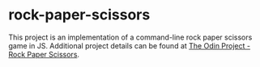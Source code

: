 # rock-paper-scissors

This project is an implementation of a command-line rock paper scissors game in JS. Additional project details can be found at [The Odin Project - Rock Paper Scissors](https://www.theodinproject.com/paths/foundations/courses/foundations/lessons/rock-paper-scissors).
